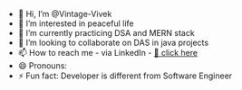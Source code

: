 - 👋 Hi, I’m @Vintage-Vivek
- 👀 I’m interested in peaceful life
- 🌱 I’m currently practicing DSA and MERN stack
- 💞️ I’m looking to collaborate on DAS in java projects
- 📫 How to reach me - via LinkedIn - [🔗 click here](https://www.linkedin.com/in/123vivekkumar/)
- 😄 Pronouns: 
- ⚡ Fun fact: Developer is different from Software Engineer

<!---
Vintage-Vivek/Vintage-Vivek is a ✨ special ✨ repository because its `README.md` (this file) appears on your GitHub profile.
You can click the Preview link to take a look at your changes.
--->
